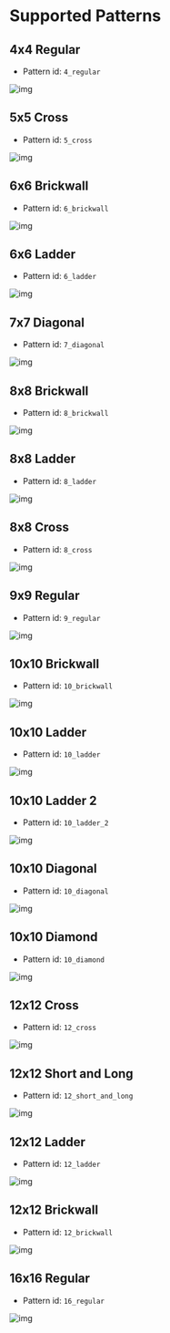 # Supported Patterns

## 4x4 Regular

-   Pattern id: `4_regular`

![img](./assets/4x4_regular.png)

## 5x5 Cross

-   Pattern id: `5_cross`

![img](./assets/5x5_cross.png)

## 6x6 Brickwall

-   Pattern id: `6_brickwall`

![img](./assets/6x6_brickwall.png)

## 6x6 Ladder

-   Pattern id: `6_ladder`

![img](./assets/6x6_ladder.png)

## 7x7 Diagonal

-   Pattern id: `7_diagonal`

![img](./assets/7x7_diagonal.png)

## 8x8 Brickwall

-   Pattern id: `8_brickwall`

![img](./assets/8x8_brickwall.png)

## 8x8 Ladder

-   Pattern id: `8_ladder`

![img](./assets/8x8_ladder.png)

## 8x8 Cross

-   Pattern id: `8_cross`

![img](./assets/8x8_cross.png)

## 9x9 Regular

-   Pattern id: `9_regular`

![img](./assets/9x9_regular.png)

## 10x10 Brickwall

-   Pattern id: `10_brickwall`

![img](./assets/10x10_brickwall.png)

## 10x10 Ladder

-   Pattern id: `10_ladder`

![img](./assets/10x10_ladder.png)

## 10x10 Ladder 2

-   Pattern id: `10_ladder_2`

![img](./assets/10x10_ladder2.png)

## 10x10 Diagonal

-   Pattern id: `10_diagonal`

![img](./assets/10x10_diagonal.png)

## 10x10 Diamond

-   Pattern id: `10_diamond`

![img](./assets/10x10_diamond.png)

## 12x12 Cross

-   Pattern id: `12_cross`

![img](./assets/12x12_cross.png)

## 12x12 Short and Long

-   Pattern id: `12_short_and_long`

![img](./assets/12x12_short_and_long.png)

## 12x12 Ladder

-   Pattern id: `12_ladder`

![img](./assets/12x12_ladder.png)

## 12x12 Brickwall

-   Pattern id: `12_brickwall`

![img](./assets/12x12_brickwall.png)

## 16x16 Regular

-   Pattern id: `16_regular`

![img](./assets/16x16_regular.png)

